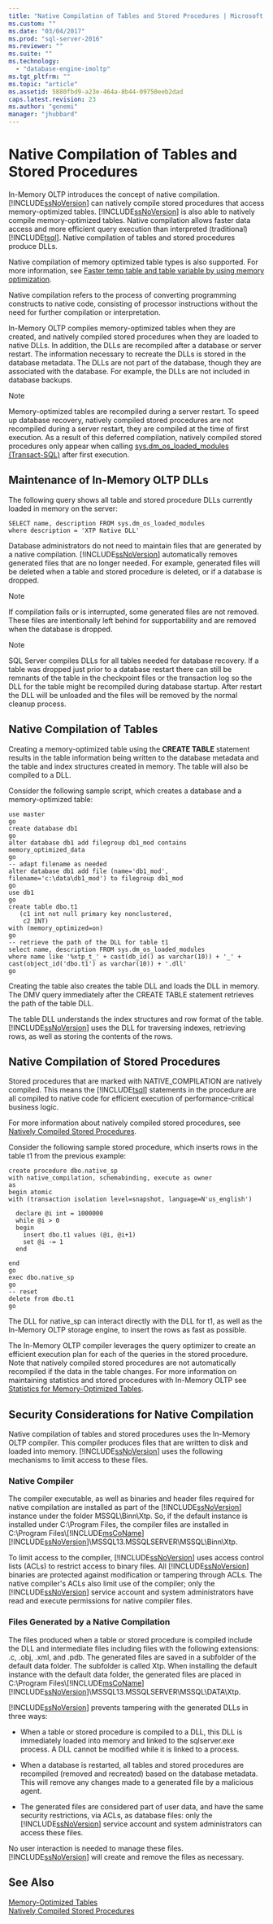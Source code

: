 ```yaml
---
title: "Native Compilation of Tables and Stored Procedures | Microsoft Docs"
ms.custom: ""
ms.date: "03/04/2017"
ms.prod: "sql-server-2016"
ms.reviewer: ""
ms.suite: ""
ms.technology: 
  - "database-engine-imoltp"
ms.tgt_pltfrm: ""
ms.topic: "article"
ms.assetid: 5880fbd9-a23e-464a-8b44-09750eeb2dad
caps.latest.revision: 23
ms.author: "genemi"
manager: "jhubbard"
---
```

# Native Compilation of Tables and Stored Procedures
  In-Memory OLTP introduces the concept of native compilation. [!INCLUDE[ssNoVersion](../../a9notintoc/includes/ssnoversion-md.md)] can natively compile stored procedures that access memory-optimized tables. [!INCLUDE[ssNoVersion](../../a9notintoc/includes/ssnoversion-md.md)] is also able to natively compile memory-optimized tables. Native compilation allows faster data access and more efficient query execution than interpreted (traditional) [!INCLUDE[tsql](../../a9notintoc/includes/tsql-md.md)]. Native compilation of tables and stored procedures produce DLLs.  
  
 Native compilation of memory optimized table types is also supported. For more information, see [Faster temp table and table variable by using memory optimization](../../relational-databases/in-memory-oltp/faster-temp-table-and-table-variable-by-using-memory-optimization.md).  
  
 Native compilation refers to the process of converting programming constructs to native code, consisting of processor instructions without the need for further compilation or interpretation.  
  
 In-Memory OLTP compiles memory-optimized tables when they are created, and natively compiled stored procedures when they are loaded to native DLLs. In addition, the DLLs are recompiled after a database or server restart. The information necessary to recreate the DLLs is stored in the database metadata. The DLLs are not part of the database, though they are associated with the database. For example, the DLLs are not included in database backups.  
  
> [!NOTE]  
>  Memory-optimized tables are recompiled during a server restart. To speed up database recovery, natively compiled stored procedures are not recompiled during a server restart, they are compiled at the time of first execution. As a result of this deferred compilation, natively compiled stored procedures only appear when calling [sys.dm_os_loaded_modules &#40;Transact-SQL&#41;](../../relational-databases/reference/system-dynamic-management-views/sys.dm-os-loaded-modules-transact-sql.md) after first execution.  
  
## Maintenance of In-Memory OLTP DLLs  
 The following query shows all table and stored procedure DLLs currently loaded in memory on the server:  
  
```tsql  
SELECT name, description FROM sys.dm_os_loaded_modules  
where description = 'XTP Native DLL'  
```  
  
 Database administrators do not need to maintain files that are generated by a native compilation. [!INCLUDE[ssNoVersion](../../a9notintoc/includes/ssnoversion-md.md)] automatically removes generated files that are no longer needed. For example, generated files will be deleted when a table and stored procedure is deleted, or if a database is dropped.  
  
> [!NOTE]  
>  If compilation fails or is interrupted, some generated files are not removed. These files are intentionally left behind for supportability and are removed when the database is dropped.  
  
> [!NOTE]  
>  SQL Server compiles DLLs for all tables needed for database recovery. If a table was dropped just prior to a database restart there can still be remnants of the table in the checkpoint files or the transaction log so the DLL for the table might be recompiled during database startup. After restart the DLL will be unloaded and the files will be removed by the normal cleanup process.  
  
## Native Compilation of Tables  
 Creating a memory-optimized table using the **CREATE TABLE** statement results in the table information being written to the database metadata and the table and index structures created in memory. The table will also be compiled to a DLL.  
  
 Consider the following sample script, which creates a database and a memory-optimized table:  
  
```tsql  
use master  
go  
create database db1  
go  
alter database db1 add filegroup db1_mod contains memory_optimized_data  
go  
-- adapt filename as needed  
alter database db1 add file (name='db1_mod', filename='c:\data\db1_mod') to filegroup db1_mod  
go  
use db1  
go  
create table dbo.t1  
   (c1 int not null primary key nonclustered,  
    c2 INT)  
with (memory_optimized=on)  
go  
-- retrieve the path of the DLL for table t1  
select name, description FROM sys.dm_os_loaded_modules  
where name like '%xtp_t_' + cast(db_id() as varchar(10)) + '_' + cast(object_id('dbo.t1') as varchar(10)) + '.dll'  
go  
```  
  
 Creating the table also creates the table DLL and loads the DLL in memory. The DMV query immediately after the CREATE TABLE statement retrieves the path of the table DLL.  
  
 The table DLL understands the index structures and row format of the table. [!INCLUDE[ssNoVersion](../../a9notintoc/includes/ssnoversion-md.md)] uses the DLL for traversing indexes, retrieving rows, as well as storing the contents of the rows.  
  
## Native Compilation of Stored Procedures  
 Stored procedures that are marked with NATIVE_COMPILATION are natively compiled. This means the [!INCLUDE[tsql](../../a9notintoc/includes/tsql-md.md)] statements in the procedure are all compiled to native code for efficient execution of performance-critical business logic.  
  
 For more information about natively compiled stored procedures, see [Natively Compiled Stored Procedures](../../relational-databases/in-memory-oltp/natively-compiled-stored-procedures.md).  
  
 Consider the following sample stored procedure, which inserts rows in the table t1 from the previous example:  
  
```tsql  
create procedure dbo.native_sp  
with native_compilation, schemabinding, execute as owner  
as  
begin atomic  
with (transaction isolation level=snapshot, language=N'us_english')  
  
  declare @i int = 1000000  
  while @i > 0  
  begin  
    insert dbo.t1 values (@i, @i+1)  
    set @i -= 1  
  end  
  
end  
go  
exec dbo.native_sp  
go  
-- reset  
delete from dbo.t1  
go  
```  
  
 The DLL for native_sp can interact directly with the DLL for t1, as well as the In-Memory OLTP storage engine, to insert the rows as fast as possible.  
  
 The In-Memory OLTP compiler leverages the query optimizer to create an efficient execution plan for each of the queries in the stored procedure. Note that natively compiled stored procedures are not automatically recompiled if the data in the table changes. For more information on maintaining statistics and stored procedures with In-Memory OLTP see [Statistics for Memory-Optimized Tables](../../relational-databases/in-memory-oltp/statistics-for-memory-optimized-tables.md).  
  
## Security Considerations for Native Compilation  
 Native compilation of tables and stored procedures uses the In-Memory OLTP compiler. This compiler produces files that are written to disk and loaded into memory. [!INCLUDE[ssNoVersion](../../a9notintoc/includes/ssnoversion-md.md)] uses the following mechanisms to limit access to these files.  
  
### Native Compiler  
 The compiler executable, as well as binaries and header files required for native compilation are installed as part of the [!INCLUDE[ssNoVersion](../../a9notintoc/includes/ssnoversion-md.md)] instance under the folder MSSQL\Binn\Xtp. So, if the default instance is installed under C:\Program Files, the compiler files are installed in C:\Program Files\\[!INCLUDE[msCoName](../../a9notintoc/includes/msconame-md.md)][!INCLUDE[ssNoVersion](../../a9notintoc/includes/ssnoversion-md.md)]\MSSQL13.MSSQLSERVER\MSSQL\Binn\Xtp.  
  
 To limit access to the compiler, [!INCLUDE[ssNoVersion](../../a9notintoc/includes/ssnoversion-md.md)] uses access control lists (ACLs) to restrict access to binary files. All [!INCLUDE[ssNoVersion](../../a9notintoc/includes/ssnoversion-md.md)] binaries are protected against modification or tampering through ACLs. The native compiler's ACLs also limit use of the compiler; only the [!INCLUDE[ssNoVersion](../../a9notintoc/includes/ssnoversion-md.md)] service account and system administrators have read and execute permissions for native compiler files.  
  
### Files Generated by a Native Compilation  
 The files produced when a table or stored procedure is compiled include the DLL and intermediate files including files with the following extensions: .c, .obj, .xml, and .pdb. The generated files are saved in a subfolder of the default data folder. The subfolder is called Xtp. When installing the default instance with the default data folder, the generated files are placed in C:\Program Files\\[!INCLUDE[msCoName](../../a9notintoc/includes/msconame-md.md)][!INCLUDE[ssNoVersion](../../a9notintoc/includes/ssnoversion-md.md)]\MSSQL13.MSSQLSERVER\MSSQL\DATA\Xtp.  
  
 [!INCLUDE[ssNoVersion](../../a9notintoc/includes/ssnoversion-md.md)] prevents tampering with the generated DLLs in three ways:  
  
-   When a table or stored procedure is compiled to a DLL, this DLL is immediately loaded into memory and linked to the sqlserver.exe process. A DLL cannot be modified while it is linked to a process.  
  
-   When a database is restarted, all tables and stored procedures are recompiled (removed and recreated) based on the database metadata. This will remove any changes made to a generated file by a malicious agent.  
  
-   The generated files are considered part of user data, and have the same security restrictions, via ACLs, as database files: only the [!INCLUDE[ssNoVersion](../../a9notintoc/includes/ssnoversion-md.md)] service account and system administrators can access these files.  
  
 No user interaction is needed to manage these files. [!INCLUDE[ssNoVersion](../../a9notintoc/includes/ssnoversion-md.md)] will create and remove the files as necessary.  
  
## See Also  
 [Memory-Optimized Tables](../../relational-databases/in-memory-oltp/memory-optimized-tables.md)   
 [Natively Compiled Stored Procedures](../../relational-databases/in-memory-oltp/natively-compiled-stored-procedures.md)  
  
  